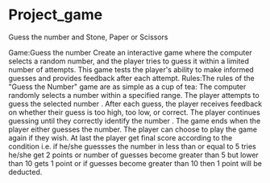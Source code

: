 # Project_game
Guess the number and Stone, Paper or Scissors

Game:Guess the number
Create an interactive game where the computer selects a random number, and the player tries to guess it within a limited number of attempts. This game tests the player's ability to make informed guesses and provides feedback after each attempt.
Rules:The rules of the "Guess the Number" game are as simple as a cup of tea:
    The computer randomly selects a number within a specified range.
    The player attempts to guess the selected number .
    After each guess, the player receives feedback on whether their guess is too high, too low, or correct.
    The player continues guessing until they correctly identify the number .
    The game ends when the player either guesses the number.
    The player can choose to play the game again if they wish.
    At last the player get final score according to the condition i.e. 
    if he/she guessses the number in less than or equal to 5 tries he/she get 2 points 
    or number of guesses become greater than  5 but lower than 10 gets 1 point 
    or if guesses become greater than 10 then 1 point will be deducted.
